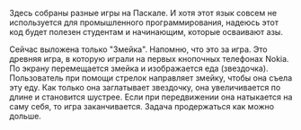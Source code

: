 Здесь собраны разные игры на Паскале. И хотя этот язык совсем не используется для промышленного программирования, надеюсь
этот код будет полезен студентам и начинающим, которые осваивают азы.

Сейчас выложена только "Змейка". Напомню, что это за игра. Это древняя игра, в которую играли на первых кнопочных телефонах Nokia.
По экрану перемещается змейка и изображается еда (звездочка). Пользователь при помощи стрелок направляет змейку, чтобы она съела эту еду.
Как только она заглатывает звездочку, она увеличивается по длине и становится шустрее. Если при передвижении она натыкается на саму себя, то 
игра заканчивается. Задача продержаться как можно дольше.
